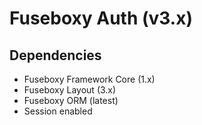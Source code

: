 Fuseboxy Auth (v3.x)
====================


## Dependencies
* Fuseboxy Framework Core (1.x)
* Fuseboxy Layout (3.x)
* Fuseboxy ORM (latest)
* Session enabled